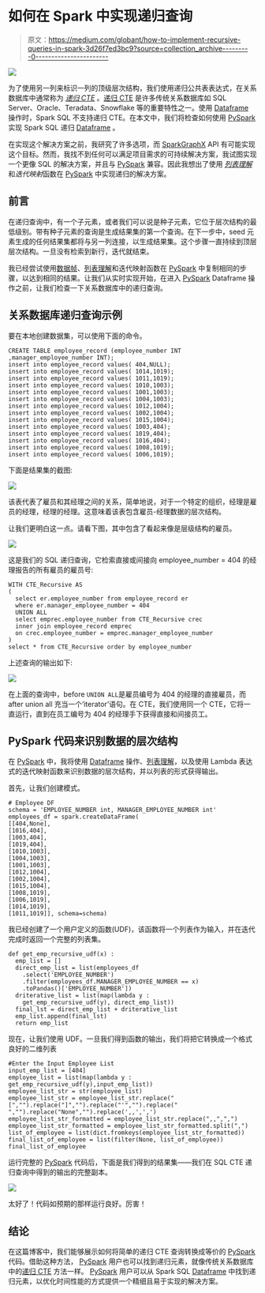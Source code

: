 # 如何在 Spark 中实现递归查询

> 原文：<https://medium.com/globant/how-to-implement-recursive-queries-in-spark-3d26f7ed3bc9?source=collection_archive---------0----------------------->

![](img/285a7e706cd537d5b5d584a13dbf919f.png)

为了使用另一列来标识一列的顶级层次结构，我们使用递归公共表表达式，在关系数据库中通常称为 [*递归 CTE*](https://docs.microsoft.com/en-us/sql/t-sql/queries/with-common-table-expression-transact-sql?view=sql-server-ver16#guidelines-for-defining-and-using-recursive-common-table-expressions) 。[递归 CTE](https://docs.microsoft.com/en-us/sql/t-sql/queries/with-common-table-expression-transact-sql?view=sql-server-ver16#guidelines-for-defining-and-using-recursive-common-table-expressions) 是许多传统关系数据库如 SQL Server、Oracle、Teradata、Snowflake 等的重要特性之一。使用 [Dataframe](https://spark.apache.org/docs/3.1.1/api/python/reference/api/pyspark.sql.DataFrame.html) 操作时，Spark SQL 不支持递归 CTE。在本文中，我们将检查如何使用 [PySpark](https://spark.apache.org/docs/latest/api/python/#:~:text=PySpark%20is%20an%20interface%20for,data%20in%20a%20distributed%20environment.) 实现 Spark SQL 递归 [Dataframe](https://spark.apache.org/docs/3.1.1/api/python/reference/api/pyspark.sql.DataFrame.html) 。

在实现这个解决方案之前，我研究了许多选项，而 [SparkGraphX](https://spark.apache.org/docs/latest/graphx-programming-guide.html) API 有可能实现这个目标。然而，我找不到任何可以满足项目需求的可持续解决方案，我试图实现一个更像 SQL 的解决方案，并且与 [PySpark](https://spark.apache.org/docs/latest/api/python/#:~:text=PySpark%20is%20an%20interface%20for,data%20in%20a%20distributed%20environment.) 兼容。因此我想出了使用 [*列表理解*](https://docs.python.org/3/tutorial/datastructures.html#tut-listcomps) 和*迭代映射*函数在 [PySpark](https://spark.apache.org/docs/latest/api/python/#:~:text=PySpark%20is%20an%20interface%20for,data%20in%20a%20distributed%20environment.) 中实现递归的解决方案。

## 前言

在递归查询中，有一个子元素，或者我们可以说是种子元素，它位于层次结构的最低级别。带有种子元素的查询是生成结果集的第一个查询。在下一步中，seed 元素生成的任何结果集都将与另一列连接，以生成结果集。这个步骤一直持续到顶层层次结构。一旦没有检索到新行，迭代就结束。

我已经尝试使用[数据帧](https://spark.apache.org/docs/3.1.1/api/python/reference/api/pyspark.sql.DataFrame.html)、[列表理解](https://docs.python.org/3/tutorial/datastructures.html#tut-listcomps)和迭代映射函数在 [PySpark](https://spark.apache.org/docs/latest/api/python/#:~:text=PySpark%20is%20an%20interface%20for,data%20in%20a%20distributed%20environment.) 中复制相同的步骤，以达到相同的结果。让我们从实时实现开始，在进入 [PySpark](https://spark.apache.org/docs/latest/api/python/#:~:text=PySpark%20is%20an%20interface%20for,data%20in%20a%20distributed%20environment.) Dataframe 操作之前，让我们检查一下关系数据库中的递归查询。

## 关系数据库递归查询示例

要在本地创建数据集，可以使用下面的命令。

```
CREATE TABLE employee_record (employee_number INT ,manager_employee_number INT); 
insert into employee_record values( 404,NULL);
insert into employee_record values( 1014,1019);
insert into employee_record values( 1011,1019);
insert into employee_record values( 1010,1003);
insert into employee_record values( 1001,1003);
insert into employee_record values( 1004,1003);
insert into employee_record values( 1012,1004);
insert into employee_record values( 1002,1004);
insert into employee_record values( 1015,1004);
insert into employee_record values( 1003,404);
insert into employee_record values( 1019,404);
insert into employee_record values( 1016,404);
insert into employee_record values( 1008,1019);
insert into employee_record values( 1006,1019);
```

下面是结果集的截图:

![](img/5eab10ba120302c5b8aecd2a00163d2a.png)

该表代表了雇员和其经理之间的关系，简单地说，对于一个特定的组织，经理是雇员的经理，经理的经理。这意味着该表包含雇员-经理数据的层次结构。

让我们更明白这一点。请看下图，其中包含了看起来像是层级结构的雇员。

![](img/c8195f174d01dd96c6ca8c5cadefbcf8.png)

这是我们的 SQL 递归查询，它检索直接或间接向 employee_number = 404 的经理报告的所有雇员的雇员号:

```
WITH CTE_Recursive AS 
(
  select er.employee_number from employee_record er
  where er.manager_employee_number = 404
  UNION ALL
  select emprec.employee_number from CTE_Recursive crec
  inner join employee_record emprec
  on crec.employee_number = emprec.manager_employee_number
)
select * from CTE_Recursive order by employee_number
```

上述查询的输出如下:

![](img/30ebb163de8d3fad2e258823512a2fb4.png)

在上面的查询中，before `UNION ALL`是雇员编号为 404 的经理的直接雇员，而 after union all 充当一个‘iterator’语句。在 CTE，我们使用同一个 CTE，它将一直运行，直到在员工编号为 404 的经理手下获得直接和间接员工。

## PySpark 代码来识别数据的层次结构

在 [PySpark](https://spark.apache.org/docs/latest/api/python/#:~:text=PySpark%20is%20an%20interface%20for,data%20in%20a%20distributed%20environment.) 中，我将使用 [Dataframe](https://spark.apache.org/docs/3.1.1/api/python/reference/api/pyspark.sql.DataFrame.html) 操作、[列表理解](https://docs.python.org/3/tutorial/datastructures.html#tut-listcomps)，以及使用 Lambda 表达式的迭代映射函数来识别数据的层次结构，并以列表的形式获得输出。

首先，让我们创建模式。

```
# Employee DF
schema = 'EMPLOYEE_NUMBER int, MANAGER_EMPLOYEE_NUMBER int'
employees_df = spark.createDataFrame(
[[404,None],
[1016,404],
[1003,404],
[1019,404],
[1010,1003],
[1004,1003],
[1001,1003],
[1012,1004],
[1002,1004],
[1015,1004],
[1008,1019],
[1006,1019],
[1014,1019],
[1011,1019]], schema=schema)
```

我已经创建了一个用户定义的函数(UDF)，该函数将一个列表作为输入，并在迭代完成时返回一个完整的列表集。

```
def get_emp_recursive_udf(x) :
  emp_list = []
  direct_emp_list = list(employees_df
    .select('EMPLOYEE_NUMBER')
    .filter(employees_df.MANAGER_EMPLOYEE_NUMBER == x) 
    .toPandas()['EMPLOYEE_NUMBER'])
  driterative_list = list(map(lambda y :
    get_emp_recursive_udf(y), direct_emp_list))
  final_lst = direct_emp_list + driterative_list
  emp_list.append(final_lst)
  return emp_list
```

现在，让我们使用 UDF。一旦我们得到函数的输出，我们将把它转换成一个格式良好的二维列表

```
#Enter the Input Employee List
input_emp_list = [404]
employee_list = list(map(lambda y : get_emp_recursive_udf(y),input_emp_list))
employee_list_str = str(employee_list)
employee_list_str = employee_list_str.replace("[","").replace("]","").replace("'","").replace(" ","").replace("None","").replace(',,',',')
employee_list_str_formatted = employee_list_str.replace(",,",",")
employee_list_str_formatted = employee_list_str_formatted.split(",")
list_of_employee = list(dict.fromkeys(employee_list_str_formatted))
final_list_of_employee = list(filter(None, list_of_employee))
final_list_of_employee
```

运行完整的 [PySpark](https://spark.apache.org/docs/latest/api/python/#:~:text=PySpark%20is%20an%20interface%20for,data%20in%20a%20distributed%20environment.) 代码后，下面是我们得到的结果集——我们在 SQL CTE 递归查询中得到的输出的完整副本。

![](img/3ce7d387312b8c1b665071f2d1658ae9.png)

太好了！代码如预期的那样运行良好。厉害！

## 结论

在这篇博客中，我们能够展示如何将简单的递归 CTE 查询转换成等价的 [PySpark](https://spark.apache.org/docs/latest/api/python/#:~:text=PySpark%20is%20an%20interface%20for,data%20in%20a%20distributed%20environment.) 代码。借助这种方法， [PySpark](https://spark.apache.org/docs/latest/api/python/#:~:text=PySpark%20is%20an%20interface%20for,data%20in%20a%20distributed%20environment.) 用户也可以找到递归元素，就像传统关系数据库中的[递归 CTE](https://docs.microsoft.com/en-us/sql/t-sql/queries/with-common-table-expression-transact-sql?view=sql-server-ver16#guidelines-for-defining-and-using-recursive-common-table-expressions) 方法一样。 [PySpark](https://spark.apache.org/docs/latest/api/python/#:~:text=PySpark%20is%20an%20interface%20for,data%20in%20a%20distributed%20environment.) 用户可以从 Spark SQL [Dataframe](https://spark.apache.org/docs/3.1.1/api/python/reference/api/pyspark.sql.DataFrame.html) 中找到递归元素，以优化时间性能的方式提供一个精细且易于实现的解决方案。